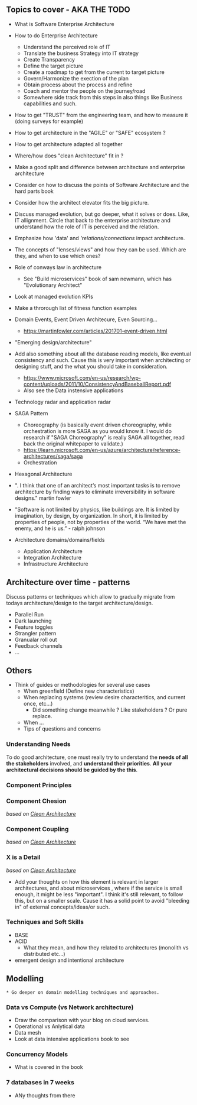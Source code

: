 ## Topics to cover - AKA THE TODO
* What is Software Enterprise Architecture
* How to do Enterprise Architecture 
    * Understand the perceived role of IT
    * Translate the business Strategy into IT strategy
    * Create Transparency
    * Define the target picture
    * Create a roadmap to get from the current to target picture
    * Govern/Harmonize the exection of the plan
    * Obtain process about the process and refine
    * Coach and mentor the people on the journey/road
    * Somewhere side track from this steps in also things like Business capabilities and such.
* How to get "TRUST" from the engineering team, and how to measure it (doing surveys for example)
* How to get architecture in the "AGILE" or "SAFE" ecosystem ?
* How to get architecture adapted all together
* Where/how does "clean Architecture" fit in ?
* Make a good split and difference between architecture and enterprise architecture
* Consider on how to discuss the points of Software Architecture and the hard parts book
* Consider how the architect elevator fits the big picture.
* Discuss managed evolution, but go deeper, what it solves or does. Like, IT allignment. Circle that back to the enterprise architecture and understand how the role of IT is perceived and the relation.
* Emphasize how 'data' and *'relations/connections* impact architecture.
* The concepts of "lenses/views" and how they can be used. Which are they, and when to use which ones?
* Role of conways law in architecture
    * See "Build microservices" book of sam newmann, which has "Evolutionary Architect" 
* Look at managed evolution KPIs
* Make a throrough list of fitness function examples
* Domain Events, Event Driven Architecure, Even Sourcing...
    * https://martinfowler.com/articles/201701-event-driven.html
* "Emerging design/architecture"
* Add also something about all the database reading models, like eventual consistency and such. Cause this is very important when architecting or designing stuff, and the what you should take in consideration.
    * https://www.microsoft.com/en-us/research/wp-content/uploads/2011/10/ConsistencyAndBaseballReport.pdf
    * Also see the Data instensive applications
* Technology radar and application radar
* SAGA Pattern
    * Choreography (is basically event driven choreography, while orchestration is more SAGA as you would know it. I would do research if "SAGA Choreography" is really SAGA all together, read back the original whitepaper to validate.)
    * https://learn.microsoft.com/en-us/azure/architecture/reference-architectures/saga/saga
    * Orchestration 
* Hexagonal Architecture

* ". I think that one of an architect’s most important tasks is to remove
architecture by finding ways to eliminate irreversibility in software designs." martin fowler

* "Software is not limited by physics, like
buildings are. It is limited by imagination, by design, by organization. In
short, it is limited by properties of people, not by properties of the world. “We
have met the enemy, and he is us.” - ralph johnson

* Architecture domains/domains/fields
    * Application Architecture
    * Integration Architecture
    * Infrastructure Architecture

## Architecture over time - patterns
Discuss patterns or techniques which allow to gradually migrate from todays architecture/design to the target architecture/design.

* Parallel Run
* Dark launching
* Feature toggles
* Strangler pattern
* Granualar roll out 
* Feedback channels
* ...

## Others

* Think of guides or methodologies for several use cases
    * When greenfield (Define new characteristics)
    * When replacing systems (review desire characteritics, and current once, etc...)
        * Did something change meanwhile ? Like stakeholders ? Or pure replace.
    * When ...
    * Tips of questions and concerns

### Understanding Needs

To do good architecture, one must really try to understand the **needs of all the stakeholders** involved, and **understand their priorities**. **All your architectural decisions should be guided by the this**.

### Component Principles

### Component Chesion

*based on [Clean Architecture](https://www.amazon.com/dp/0134494164)*

### Component Coupling

*based on [Clean Architecture](https://www.amazon.com/dp/0134494164)*

### X is a Detail

*based on [Clean Architecture](https://www.amazon.com/dp/0134494164)*

- Add your thoughts on how this element is relevant in larger architectures, and about microservices , where if the service is small enough, it might be less "important". I think it's still relevant, to follow this,  but on a smaller scale. Cause it has a solid point to avoid "bleeding in" of external concepts/ideas/or such.

### Techniques and Soft Skills

* BASE
* ACID
    * What they mean, and how they related to architectures (monolith vs distributed etc...)
* emergent design and intentional architecture 

## Modelling
    * Go deeper on domain modelling techniques and approaches.

### Data vs Compute (vs Network architecture)
* Draw the comparison with your blog on cloud services.
* Operational vs Anlytical data
* Data mesh
* Look at data intensive applications book to see 

### Concurrency Models
* What is covered in the book

### 7 databases in 7 weeks
* ANy thoughts from there